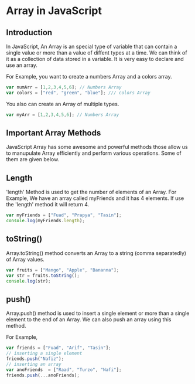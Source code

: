 # Array in JavaScript

## Introduction

In JavaScript, An Array is an special type of variable that can contain a single value or more than a value of diffent types at a time. We can think of it as a collection of data stored in a variable. It is very easy to declare and use an array.

For Example, you want to create a numbers Array and a colors array.

```JavaScript
var numArr = [1,2,3,4,5,6]; // Numbers Array
var colors = ["red", "green", "blue"]; /// colors Array
```

You also can create an Array of multiple types.

```JavaScript
var myArr = [1,2,3,4,5,6]; // Numbers Array
```

## Important Array Methods

JavaScript Array has some awesome and powerful methods those allow us to manupulate Array efficiently and perform various operations. Some of them are given below.

## Length

'length' Method is used to get the number of elements of an Array. For Example, We have an array called myFriends and it has 4 elements. If use the 'length' method it will return 4.

``` JavaScript
var myFriends = ["Fuad", "Prapya", "Tasin"];
console.log(myFriends.length);
```

## toString()

Array.toString() method converts an Array to a string (comma separatedly) of Array values.

``` JavaScript
var fruits = ["Mango", "Apple", "Bananna"];
var str = fruits.toString();
console.log(str);
```

## push()

Array.push() method is used to insert a single element or more than a single element to the end of an Array. We can also push an array using this method.

For Example,

``` JavaScript
var friends = ["Fuad", "Arif", "Tasin"];
// inserting a single element
friends.push("Nafiz");
// inserting an array
var anoFriends  = ["Raad", "Turzo", "Nafi"];
friends.push(...anoFriends);

```